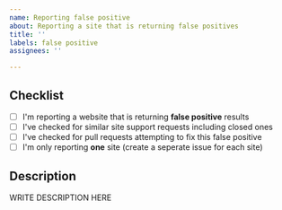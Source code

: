 ```yaml
---
name: Reporting false positive
about: Reporting a site that is returning false positives
title: ''
labels: false positive 
assignees: ''

---
```


<!--

######################################################################
  WARNING!
  IGNORING THE FOLLOWING TEMPLATE WILL RESULT IN ISSUE CLOSED AS INCOMPLETE
######################################################################

-->

## Checklist
<!--
Put x into all boxes (like this [x]) once you have completed what they say.
Make sure complete everything in the checklist.
-->
- [ ] I'm reporting a website that is returning **false positive** results
- [ ] I've checked for similar site support requests including closed ones
- [ ] I've checked for pull requests attempting to fix this false positive
- [ ] I'm only reporting **one** site (create a seperate issue for each site)

## Description
<!--
Provide the username that is causing hunt_me to return a false positive, along with any other information that might help us fix this false positive.
-->

WRITE DESCRIPTION HERE

